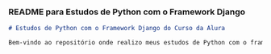 ### README para Estudos de Python com o Framework Django

```markdown
# Estudos de Python com o Framework Django do Curso da Alura

Bem-vindo ao repositório onde realizo meus estudos de Python com o framework Django dos cursos da Alura.
